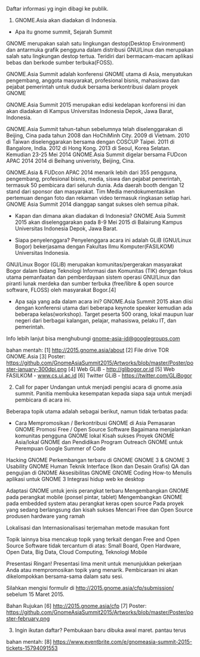 Daftar informasi yg ingin dibagi ke publik.

1. GNOME.Asia akan diadakan di Indonesia.
- Apa itu gnome summit, Sejarah Summit

GNOME merupakan salah satu lingkungan destop(Desktop Environment) dan antarmuka grafik pengguna dalam distribusi GNU/Linux dan merupakan salah satu lingkungan destop tertua. Teridiri dari bermacam-macam aplikasi bebas dan berkode sumber terbuka(FOSS).

GNOME.Asia Summit adalah konferensi GNOME utama di Asia, menyatukan pengembang, anggota masyarakat, profesional bisnis, mahasiswa dan pejabat pemerintah untuk duduk bersama berkontribusi dalam proyek GNOME

GNOME.Asia Summit 2015 merupakan edisi kedelapan konforensi ini dan akan diadakan di Kampus Universitas Indonesia Depok, Jawa Barat, Indonesia. 

GNOME.Asia Summit tahun-tahun sebelumnya telah diselenggarakan di Beijing, Cina pada tahun 2008 dan HoChiMinh City. 2009 di Vietnam. 2010 di Taiwan diselenggarakan bersama dengan COSCUP Taipei. 2011 di Bangalore, India. 2012 di Hong Kong. 2013 di Seoul, Korea Selatan. Kemudian 23-25 Mei 2014 GNOME.Asia Summit digelar bersama FUDcon APAC 2014  2014 di Beihang univeristy, Beijing, Cina.

GNOME.Asia & FUDcon APAC 2014 menarik lebih dari 355 pengguna, pengembang, profesional bisnis, media, siswa dan pejabat pemerintah, termasuk 50 pembicara dari seluruh dunia. Ada daerah booth dengan 12 stand dari sponsor dan masyarakat. Tim Media mendokumentasikan pertemuan dengan foto dan rekaman video termasuk ringkasan setiap hari. GNOME Asia Summit 2014 dianggap sangat sukses oleh semua pihak.

- Kapan dan dimana akan diadakan di Indonesia?
GNOME.Asia Summit 2015 akan diselenggarakan pada 8-9 Mei 2015 di Balairung Kampus Universitas Indonesia Depok, Jawa Barat.

- Siapa penyelenggara?
Penyelenggara acara ini adalah GLiB (GNU/Linux Bogor) bekerjasama dengan Fakultas Ilmu Komputer(FASILKOM) Universitas Indonesia.

GNU/Linux Bogor (GLiB) merupakan komunitas/pergerakan masyarakat Bogor dalam bidang Teknologi Informasi dan Komunitas (TIK) dengan fokus utama pemanfaatan dan pemberdayaan sistem operasi GNU/Linux dan piranti lunak merdeka dan sumber terbuka (free/libre & open source software, FLOSS) oleh masyarakat Bogor.[4]

- Apa saja yang ada dalam acara ini?
GNOME.Asia Summit 2015 akan diisi dengan konferensi utama dari beberapa keynote speaker kemudian ada beberapa kelas(workshop). Target peserta 500 orang, lokal maupun luar negeri dari berbagai kalangan, pelajar, mahasiswa, pelaku IT, dan pemerintah.

Info lebih lanjut bisa menghubungi gnome-asia-id@googlegroups.com

bahan mentah:
[1] http://2015.gnome.asia/about
[2] File drive TOR GNOME.Asia
[3] Poster: https://github.com/GnomeAsiaSummit2015/Artworks/blob/master/Poster/poster-january-300dpi.png
[4] Web GLiB - http://glibogor.or.id
[5] Web FASILKOM - www.cs.ui.ac.id
[6] Twitter GLiB - https://twitter.com/GLiBogor

2. Call for paper
Undangan untuk menjadi pengisi acara di gnome.asia summit.
Panitia membuka kesempatan kepada siapa saja untuk menjadi pembicara di acara ini.

Beberapa topik utama adalah sebagai berikut, namun tidak terbatas pada:
* Cara Mempromosikan / Berkontribusi GNOME di Asia
	Pemasaran GNOME
	Promosi Free / Open Source Software
	Bagaimana menjalankan komunitas pengguna GNOME lokal
	Kisah sukses Proyek GNOME Asia/lokal
	GNOME dan Pendidikan
	Program Outreach GNOME untuk Perempuan
	Google Summer of Code

Hacking GNOME
     Perkembangan terbaru di GNOME
     GNOME 3 & GNOME 3 Usability
     GNOME Human Teknik Interface (Ikon dan Desain Grafis)
     QA dan pengujian di GNOME
     Aksesibilitas GNOME
     GNOME Coding How-to
     Menulis aplikasi untuk GNOME 3
     Integrasi hidup web ke desktop

Adaptasi GNOME untuk jenis perangkat terbaru
     Mengembangkan GNOME pada perangkat mobile (ponsel pintar, tablet)
     Mengembangkan GNOME pada embedded system atau perangkat keras open source
     Pada proyek yang sedang berlangsung dan kisah sukses
     Mencari Free dan Open Source produsen hardware yang ramah

Lokalisasi dan Internasionalisasi
     terjemahan
     metode masukan
     font

Topik lainnya bisa mencakup topik yang terkait dengan Free and Open Source Software tidak tercantum di atas:
     Small Board,
     Open Hardware,
     Open Data,
     Big Data,
     Cloud Computing,
     Teknologi Mobile

Presentasi Ringan!
Presentasi lima menit untuk menunjukkan pekerjaan Anda atau mempromosikan topik yang menarik. Pembicaraan ini akan dikelompokkan bersama-sama dalam satu sesi.

Silahkan mengisi formulir di http://2015.gnome.asia/cfp/submission/ sebelum 15 Maret 2015.

Bahan Rujukan
[6] http://2015.gnome.asia/cfp
[7] Poster: https://github.com/GnomeAsiaSummit2015/Artworks/blob/master/Poster/poster-february.png

3. Ingin ikutan daftar?
Pembukaan baru dibuka awal maret. pantau terus

bahan mentah:
[8] https://www.eventbrite.com/e/gnomeasia-summit-2015-tickets-15794091553